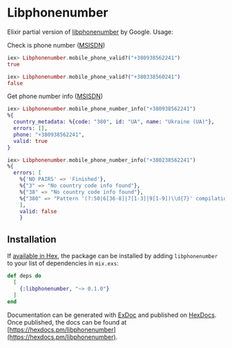 # Libphonenumber

Elixir partial version of [libphonenumber](https://github.com/googlei18n/libphonenumber) by Google. Usage:

Check is phone number ([MSISDN](https://en.wikipedia.org/wiki/MSISDN))
```elixir
iex> Libphonenumber.mobile_phone_valid?("+380938562241")
true

iex> Libphonenumber.mobile_phone_valid?("+380338560241")
false

```
Get phone number info ([MSISDN](https://en.wikipedia.org/wiki/MSISDN))
```elixir
iex> Libphonenumber.mobile_phone_number_info("+380938562241")
%{
  country_metadata: %{code: "380", id: "UA", name: "Ukraine (UA)"},
  errors: [],
  phone: "+380938562241",
  valid: true
}

iex> Libphonenumber.mobile_phone_number_info("+380238562241")
%{
  errors: [
    %{'NO PAIRS' => 'Finished'},
    %{"3" => "No country code info found"},
    %{"38" => "No country code info found"},
    %{"380" => "Pattern '(?:50|6[36-8]|7[1-3]|9[1-9])\\d{7}' compilation failed"}
    ],
    valid: false
    }
```


## Installation

If [available in Hex](https://hex.pm/docs/publish), the package can be installed
by adding `libphonenumber` to your list of dependencies in `mix.exs`:

```elixir
def deps do
  [
    {:libphonenumber, "~> 0.1.0"}
  ]
end
```

Documentation can be generated with [ExDoc](https://github.com/elixir-lang/ex_doc)
and published on [HexDocs](https://hexdocs.pm/libphonenumber/). Once published, the docs can
be found at [https://hexdocs.pm/libphonenumber](https://hexdocs.pm/libphonenumber).